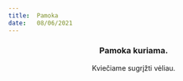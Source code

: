 ```yaml
---
title:  Pamoka
date:   08/06/2021
---
```


### <center>Pamoka kuriama.</center>
<center>Kviečiame sugrįžti vėliau.</center>